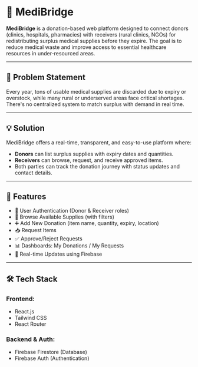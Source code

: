 # 🏥 MediBridge

**MediBridge** is a donation-based web platform designed to connect donors (clinics, hospitals, pharmacies) with receivers (rural clinics, NGOs) for redistributing surplus medical supplies before they expire. The goal is to reduce medical waste and improve access to essential healthcare resources in under-resourced areas.

---

## 📌 Problem Statement

Every year, tons of usable medical supplies are discarded due to expiry or overstock, while many rural or underserved areas face critical shortages. There's no centralized system to match surplus with demand in real time.

---

## 💡 Solution

MediBridge offers a real-time, transparent, and easy-to-use platform where:
- **Donors** can list surplus supplies with expiry dates and quantities.
- **Receivers** can browse, request, and receive approved items.
- Both parties can track the donation journey with status updates and contact details.

---

## 🚀 Features

- 🔐 User Authentication (Donor & Receiver roles)
- 🧾 Browse Available Supplies (with filters)
- ➕ Add New Donation (item name, quantity, expiry, location)
- 📥 Request Items
- ✅ Approve/Reject Requests
- 📊 Dashboards: My Donations / My Requests
- 🔄 Real-time Updates using Firebase

---

## 🛠️ Tech Stack

### Frontend:
- React.js
- Tailwind CSS
- React Router

### Backend & Auth:
- Firebase Firestore (Database)
- Firebase Auth (Authentication)